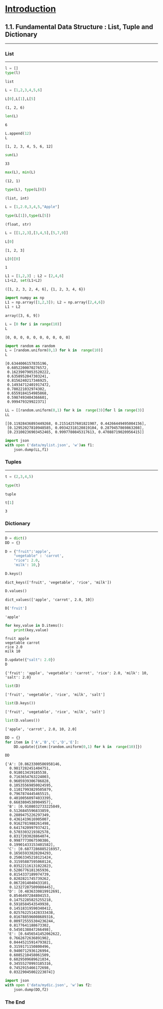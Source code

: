 
# [Introduction](https://datafiction.github.io/intro.html)

## 1.1. Fundamental Data Structure : List, Tuple and Dictionary

-------

### List
-----------


```python
l = []
type(l)
```

    list


```python
L = [1,2,3,4,5,6]
```


```python
L[0],L[1],L[5]
```


    (1, 2, 6)



```python
len(L)
```


    6


```python
L.append(12)
L
```


    [1, 2, 3, 4, 5, 6, 12]


```python
sum(L)
```




    33




```python
max(L), min(L)
```




    (12, 1)




```python
type(L), type(L[0])
```




    (list, int)




```python
L = [1,2.0,3,4,5,"Apple"]
```


```python
type(L[1]),type(L[5])
```




    (float, str)




```python
L = [[1,2,3],[3,4,5],[5,7,9]]
```


```python
L[0]
```




    [1, 2, 3]




```python
L[0][0]
```




    1




```python
L1 = [1,2,3] ; L2 = [2,4,6]
L1+L2, set(L1+L2)
```




    ([1, 2, 3, 2, 4, 6], {1, 2, 3, 4, 6})




```python
import numpy as np
L1 = np.array([1,2,3]); L2 = np.array([2,4,6])
L1 + L2
```




    array([3, 6, 9])




```python
L = [0 for i in range(10)]
L
```




    [0, 0, 0, 0, 0, 0, 0, 0, 0, 0]




```python
import random as random
L = [random.uniform(0,1) for k in  range(10)]
L
```




    [0.6344006157835196,
     0.6052200070276572,
     0.16239079053520222,
     0.6358952047303241,
     0.8156240217346925,
     0.14934712401917472,
     0.780221032974302,
     0.6559184154985868,
     0.5987493404366601,
     0.999479329922371]




```python
LL = [[random.uniform(0,1) for k in  range(3)]for l in range(3)]
LL
```




    [[0.11928436893449268, 0.21514257601821907, 0.44266449495004156],
     [0.12952027810948585, 0.09342318120819104, 0.2879457869863208],
     [0.23100236903452465, 0.9997780845317613, 0.47088719020956415]]




```python
import json
with open ('data/mylist.json', 'w')as f1:
    json.dump(LL,f1)
```

### Tuples
----------


```python
t = (2,3,4,5)
```


```python
type(t)
```




    tuple




```python
t[1]
```




    3



### Dictionary
---------


```python
D = dict()
DD = {}
```


```python
D = {"fruit":'apple',
    "vegetable" : 'carrot',
    "rice": 2.0,
    'milk': 10,}
```


```python
D.keys()
```




    dict_keys(['fruit', 'vegetable', 'rice', 'milk'])




```python
D.values()
```




    dict_values(['apple', 'carrot', 2.0, 10])




```python
D['fruit']
```




    'apple'




```python
for key,value in D.items():
    print(key,value)
```

    fruit apple
    vegetable carrot
    rice 2.0
    milk 10



```python
D.update({"salt": 2.0})
D
```




    {'fruit': 'apple', 'vegetable': 'carrot', 'rice': 2.0, 'milk': 10, 'salt': 2.0}




```python
list(D)
```




    ['fruit', 'vegetable', 'rice', 'milk', 'salt']




```python
list(D.keys())
```




    ['fruit', 'vegetable', 'rice', 'milk', 'salt']




```python
list(D.values())
```




    ['apple', 'carrot', 2.0, 10, 2.0]




```python
DD = {}
for item in ['A','B','C','D','E']:
    DD.update({item:[random.uniform(0,1) for k in  range(10)]})
```


```python
DD
```




    {'A': [0.8623300586958146,
      0.9817282451404751,
      0.918013419185538,
      0.7163654763224003,
      0.9605939306786828,
      0.10535569850024595,
      0.11017993829505879,
      0.7967874445465515,
      0.40100560974033395,
      0.6683804538904957],
     'B': [0.9108032733225849,
      0.5126845596833859,
      0.2889475226297349,
      0.4361419616905007,
      0.9162781988261498,
      0.6417420997937421,
      0.5703303219382578,
      0.8317203028864074,
      0.9987773067590386,
      0.19901433153401582],
     'C': [0.6877286885216957,
      0.16565933820204293,
      0.25063345210121424,
      0.31595887595060124,
      0.03522116131022823,
      0.5286776181365936,
      0.8154337189974739,
      0.8202821745739262,
      0.0672014040433101,
      0.12327287509980445],
     'D': [0.4836330819912691,
      0.8546497284804153,
      0.14752285825255218,
      0.5918584543549938,
      0.14518319590340412,
      0.025762251428333438,
      0.016788596008689316,
      0.009725555304236244,
      0.8177641188673302,
      0.5450138847266498],
     'E': [0.6456541452062622,
      0.7662672636891902,
      0.04445215914793821,
      0.3159171150800496,
      0.9400712936126994,
      0.6085210458061509,
      0.6029509689621034,
      0.34555270993185316,
      0.7452915466172698,
      0.03229045002223074]}




```python
import json
with open ('data/mydic.json', 'w')as f2:
    json.dump(DD,f2)
```

### The End


```python

```


```python

```


```python

```
